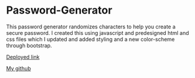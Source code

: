 # Password-Generator
This password generator randomizes characters to help you create a secure password. I created this using javascript and predesigned html and css files which I updated and added styling and a new color-scheme through bootstrap. 

[Deployed link](https://gary-bergman.github.io/Password-Generator/)

[My github](https://github.com/Gary-Bergman)


